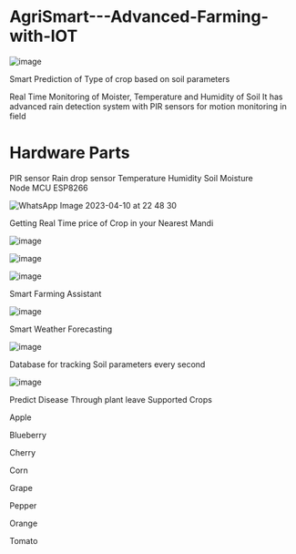 # AgriSmart---Advanced-Farming-with-IOT

![image](https://github.com/dubeyx/AgriSmart--Advanced-Farming-with-IOT/assets/94775233/57390e25-8c57-4aec-9034-138a0a31419e)


Smart Prediction of Type of crop based on soil parameters

Real Time Monitoring of Moister, Temperature and Humidity of Soil
It has advanced rain detection system with PIR sensors for motion monitoring in field

<h1> Hardware Parts </h1>

PIR sensor 
Rain drop sensor
Temperature
Humidity
Soil Moisture 
Node MCU ESP8266

![WhatsApp Image 2023-04-10 at 22 48 30](https://github.com/dubeyx/AgriSmart--Advanced-Farming-with-IOT/assets/94775233/8f5ae928-6dfe-4c9f-b896-7c2274d5c38f)



Getting Real Time price of Crop in your Nearest Mandi

![image](https://github.com/dubeyx/AgriSmart--Advanced-Farming-with-IOT/assets/94775233/df867577-0093-4cd8-93c9-37ddc780868f)

![image](https://github.com/dubeyx/AgriSmart--Advanced-Farming-with-IOT/assets/94775233/14e83507-5512-41e4-9234-2ec19cec9da3)




![image](https://user-images.githubusercontent.com/94775233/236688792-3e1468e9-fe20-42f4-84cb-39395b51345d.png)

Smart Farming Assistant 

![image](https://github.com/dubeyx/AgriSmart--Advanced-Farming-with-IOT/assets/94775233/5eb822a5-b14e-4b52-8e5b-4f6cd953b37f)


Smart Weather Forecasting 

![image](https://user-images.githubusercontent.com/94775233/236689695-36710767-645c-45e2-87ad-88269cff3f5a.png)

Database for tracking Soil parameters every second

![image](https://user-images.githubusercontent.com/94775233/236689904-496423d4-b1ad-4593-a9ba-1744bf963e2a.png)

Predict Disease Through plant leave
Supported Crops

Apple

Blueberry

Cherry

Corn

Grape

Pepper

Orange

Tomato
